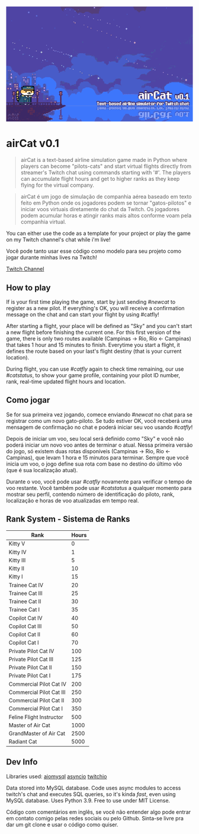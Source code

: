 ![Banner](/readme/aircatbanner.gif)
# airCat v0.1
>airCat is a text-based airline simulation game made in Python where players can become "pilots-cats" and
start virtual flights directly from streamer's Twitch chat using commands starting with '#'. The players can accumulate
flight hours and get to higher ranks as they keep flying for the virtual company.

>airCat é um jogo de simulação de companhia aérea baseado em texto feito em Python onde os jogadores podem
se tornar "gatos-pilotos" e iniciar voos virtuais diretamente do chat da Twitch. Os jogadores podem acumular horas e 
atingir ranks mais altos conforme voam pela companhia virtual.

You can either use the code as a template for your project or play the game on my Twitch channel's chat while i'm live!

Você pode tanto usar esse código como modelo para seu projeto como jogar durante minhas lives na Twitch!

[Twitch Channel](https://twitch.tv/elicktengan)

## How to play 

If is your first time playing the game, start by just sending *#newcat* to register as a new pilot. If everything's
OK, you will receive a confirmation message on the chat and can start your flight by using #catfly! 

After starting a flight, your place will be defined as "Sky" and you can't start a new flight before finishing the
current one. For this first version of the game, there is only two routes available (Campinas -> Rio, Rio <- Campinas)
that takes 1 hour and 15 minutes to finish. Everytime you start a flight, it defines the route based on your last's
flight destiny (that is your current location).

During flight, you can use *#catfly* again to check time remaining, our use *#catstatus*, to show your game profile, 
containing your pilot ID number, rank, real-time updated flight hours and location. 

## Como jogar

Se for sua primeira vez jogando, comece enviando *#newcat* no chat para se registrar como um novo gato-piloto. Se tudo 
estiver OK, você receberá uma mensagem de confirmação no chat e poderá iniciar seu voo usando *#catfly*!

Depois de iniciar um voo, seu local será definido como "Sky" e você não poderá iniciar um novo voo antes de terminar o
atual. Nessa primeira versão do jogo, só existem duas rotas disponíveis (Campinas -> Rio, Rio <- Campinas), que levam 
1 hora e 15 minutos para terminar. Sempre que você inicia um voo, o jogo define sua rota com base no destino do último vôo
(que é sua localização atual).

Durante o voo, você pode usar *#catfly* novamente para verificar o tempo de voo restante. Você também pode usar *#catstatus* 
a qualquer momento para mostrar seu perfil, contendo número de identificação do piloto, rank, localização e horas de voo 
atualizadas em tempo real.


## Rank System - Sistema de Ranks

Rank | Hours
------|------
Kitty V|0
Kitty IV|1
Kitty III|5
Kitty II|10
Kitty I|15
Trainee Cat IV|20
Trainee Cat III|25
Trainee Cat II|30
Trainee Cat I|35
Copilot Cat IV|40
Copilot Cat III|50
Copilot Cat II|60
Copilot Cat I|70
Private Pilot Cat IV|100
Private Pilot Cat III|125
Private Pilot Cat II|150
Private Pilot Cat I|175
Commercial Pilot Cat IV|200
Commercial Pilot Cat III|250
Commercial Pilot Cat II|300
Commercial Pilot Cat I|350
Feline Flight Instructor|500
Master of Air Cat|1000
GrandMaster of Air Cat|2500
Radiant Cat|5000

## Dev Info

Libraries used: [aiomysql](https://github.com/aio-libs/aiomysql) [asyncio](https://github.com/python/asyncio) [twitchio](https://github.com/TwitchIO/TwitchIO)

Data stored into MySQL database.
Code uses async modules to access twitch's chat and executes SQL queries, so it's kinda *fast*, even using MySQL database.
Uses Python 3.9.
Free to use under MIT License.

Código com comentários em inglês, se você não entender algo pode entrar em contato comigo pelas redes sociais ou pelo Github. Sinta-se livre pra dar um
git clone e usar o código como quiser.
